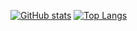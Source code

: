 [![GitHub stats](https://github-readme-stats.vercel.app/api?username=djuraev&show_icons=true&theme=gotham&count_private=true&include_all_commits=true])](https://github.com/anuraghazra/github-readme-stats)
[![Top Langs](https://github-readme-stats.vercel.app/api/top-langs/?username=djuraev&layout=compact)](https://github.com/anuraghazra/github-readme-stats)
